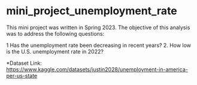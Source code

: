 # mini_project_unemployment_rate

This mini project was written in Spring 2023. 
The objective of this analysis was to address the following questions:

1 Has the unemployment rate been decreasing in recent years?
2. How low is the U.S. unemployment rate in 2022?

*Dataset Link: https://www.kaggle.com/datasets/justin2028/unemployment-in-america-per-us-state
